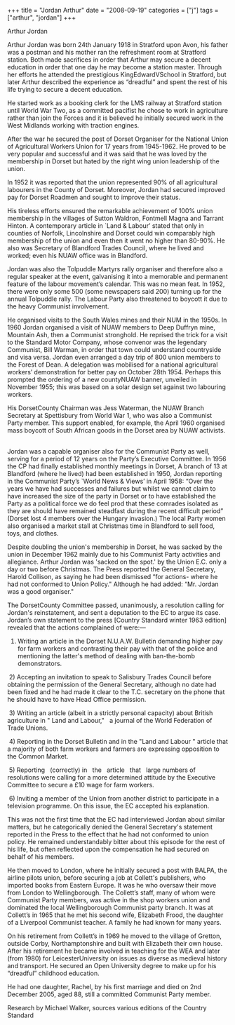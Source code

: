 +++
title = "Jordan Arthur"
date = "2008-09-19"
categories = ["j"]
tags = ["arthur", "jordan"]
+++

Arthur Jordan

Arthur Jordan was born 24th January 1918 in Stratford upon Avon, his father was a postman and his mother ran the refreshment room at Stratford station. Both made sacrifices in order that Arthur may secure a decent education in order that one day he may become a station master. Through her efforts he attended the prestigious KingEdwardVSchool in Stratford, but later Arthur described the experience as “dreadful” and spent the rest of his life trying to secure a decent education.

He started work as a booking clerk for the LMS railway at Stratford station until World War Two, as a committed pacifist he chose to work in agriculture rather than join the Forces and it is believed he initially secured work in the West Midlands working with traction engines.

After the war he secured the post of Dorset Organiser for the National Union of Agricultural Workers Union for 17 years from 1945-1962. He proved to be very popular and successful and it was said that he was loved by the membership in Dorset but hated by the right wing union leadership of the union.

In 1952 it was reported that the union represented 90% of all agricultural labourers in the County of Dorset. Moreover, Jordan had secured improved pay for Dorset Roadmen and sought to improve their status.

His tireless efforts ensured the remarkable achievement of 100% union membership in the villages of Sutton Waldron, Fontmell Magna and Tarrant Hinton. A contemporary article in \`Land & Labour’ stated that only in counties of Norfolk, Lincolnshire and Dorset could win comparably high membership of the union and even then it went no higher than 80-90%. He also was Secretary of Blandford Trades Council, where he lived and worked; even his NUAW office was in Blandford.

Jordan was also the Tolpuddle Martyrs rally organiser and therefore also a regular speaker at the event, galvanising it into a memorable and permanent feature of the labour movement’s calendar. This was no mean feat. In 1952, there were only some 500 (some newspapers said 200) turning up for the annual Tolpuddle rally. The Labour Party also threatened to boycott it due to the heavy Communist involvement.

He organised visits to the South Wales mines and their NUM in the 1950s. In 1960 Jordan organised a visit of NUAW members to Deep Duffryn mine, Mountain Ash, then a Communist stronghold. He reprised the trick for a visit to the Standard Motor Company, whose convenor was the legendary Communist, Bill Warman, in order that town could understand countryside and visa versa. Jordan even arranged a day trip of 800 union members to the Forest of Dean. A delegation was mobilised for a national agricultural workers’ demonstration for better pay on October 28th 1954. Perhaps this prompted the ordering of a new countyNUAW banner, unveiled in November 1955; this was based on a solar design set against two labouring workers.

His DorsetCounty Chairman was Jess Waterman, the NUAW Branch Secretary at Spettisbury from World War 1, who was also a Communist Party member. This support enabled, for example, the April 1960 organised mass boycott of South African goods in the Dorset area by NUAW activists.  

Jordan was a capable organiser also for the Communist Party as well, serving for a period of 12 years on the Party’s Executive Committee. In 1956 the CP had finally established monthly meetings in Dorset, A branch of 13 at Blandford (where he lived) had been established in 1950, Jordan reporting in the Communist Party’s \`World News & Views’ in April 1958: “Over the years we have had successes and failures but whilst we cannot claim to have increased the size of the party in Dorset or to have established the Party as a political force we do feel prod that these comrades isolated as they are should have remained steadfast during the recent difficult period” (Dorset lost 4 members over the Hungary invasion.) The local Party women also organised a market stall at Christmas time in Blandford to sell food, toys, and clothes.

Despite doubling the union's membership in Dorset, he was sacked by the union in December 1962 mainly due to his Communist Party activities and allegiance. Arthur Jordan was 'sacked on the spot.' by the Union E.C. only a day or two before Christmas. The Press reported the General Secretary, Harold Collison, as saying he had been dismissed “for actions- where he had not conformed to Union Policy." Although he had added: “Mr. Jordan was a good organiser."

The DorsetCounty Committee passed, unanimously, a resolution calling for Jordan's reinstatement, and sent a deputation to the EC to argue its case. Jordan’s own statement to the press \[Country Standard winter 1963 edition\] revealed that the actions complained of were:—

1) Writing an article in the Dorset N.U.A.W. Bulletin demanding higher pay for farm workers and contrasting their pay with that of the police and   mentioning the latter's method of dealing with ban-the-bomb demonstrators.

 2) Accepting an invitation to speak to Salisbury Trades Council before obtaining the permission of the General Secretary, although no date had been fixed and he had made it clear to the T.C. secretary on the phone that he should have to have Head Office permission.

 3) Writing an article (albeit in a strictly personal capacity) about British agriculture in " Land and Labour,"   a journal of the World Federation of Trade Unions.

 4) Reporting in the Dorset Bulletin and in the "Land and Labour " article that a majority of both farm workers and farmers are expressing opposition to the Common Market.

 5) Reporting   (correctly) in   the   article   that   large numbers of resolutions were calling for a more determined attitude by the Executive Committee to secure a £10 wage for farm workers. 

 6) Inviting a member of the Union from another district to participate in a television programme. On this issue, the EC accepted his explanation.

This was not the first time that the EC had interviewed Jordan about similar matters, but he categorically denied the General Secretary's statement reported in the Press to the effect that he had not conformed to union policy. He remained understandably bitter about this episode for the rest of his life, but often reflected upon the compensation he had secured on behalf of his members.

He then moved to London, where he initially secured a post with BALPA, the airline pilots union, before securing a job at Collett's publishers, who imported books from Eastern Europe. It was he who oversaw their move from London to Wellingborough. The Collett’s staff, many of whom were Communist Party members, was active in the shop workers union and dominated the local Wellingborough Communist party branch. It was at Collett’s in 1965 that he met his second wife, Elizabeth Frood, the daughter of a Liverpool Communist teacher. A family he had known for many years.

On his retirement from Collett’s in 1969 he moved to the village of Gretton, outside Corby, Northamptonshire and built with Elizabeth their own house. After his retirement he became involved in teaching for the WEA and later (from 1980) for LeicesterUniversity on issues as diverse as medieval history and transport. He secured an Open University degree to make up for his “dreadful” childhood education.

He had one daughter, Rachel, by his first marriage and died on 2nd December 2005, aged 88, still a committed Communist Party member.

Research by Michael Walker, sources various editions of the Country Standard
